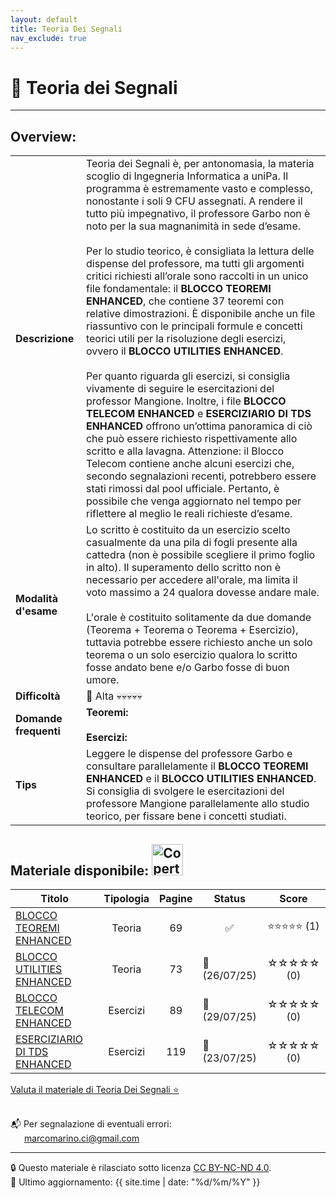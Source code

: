 ```yaml
---
layout: default
title: Teoria Dei Segnali
nav_exclude: true
---
```


<script>
  document.addEventListener('DOMContentLoaded', () => {
    const btn = document.getElementById('theme-toggle');
    const saved = localStorage.getItem('theme');
    if (saved) {
      jtd.setTheme(saved);
      if (btn) btn.textContent = saved === 'dark' ? '☀️' : '🌙';
    }
    if (btn) {
      btn.addEventListener('click', () => {
        const curr = jtd.getTheme();
        const next = curr === 'dark' ? 'light' : 'dark';
        jtd.setTheme(next);
        localStorage.setItem('theme', next);
        btn.textContent = next === 'dark' ? '☀️' : '🌙';
      });
    }
  });
</script>

# 📘 Teoria dei Segnali  
---

## Overview:

<table>
  <tr>
    <td><strong>Descrizione</strong></td>
    <td>
      Teoria dei Segnali è, per antonomasia, la materia scoglio di Ingegneria Informatica a uniPa. Il programma è estremamente vasto e complesso, nonostante i soli 9 CFU assegnati. A rendere il tutto più impegnativo, il professore Garbo non è noto per la sua magnanimità in sede d’esame.
      <br><br>
      Per lo studio teorico, è consigliata la lettura delle dispense del professore, ma tutti gli argomenti critici richiesti all’orale sono raccolti in un unico file fondamentale: il <strong>BLOCCO TEOREMI ENHANCED</strong>, che contiene 37 teoremi con relative dimostrazioni. È disponibile anche un file riassuntivo con le principali formule e concetti teorici utili per la risoluzione degli esercizi, ovvero il <strong>BLOCCO UTILITIES ENHANCED</strong>.
      <br><br>
      Per quanto riguarda gli esercizi, si consiglia vivamente di seguire le esercitazioni del professor Mangione. Inoltre, i file <strong>BLOCCO TELECOM ENHANCED</strong> e <strong>ESERCIZIARIO DI TDS ENHANCED</strong> offrono un’ottima panoramica di ciò che può essere richiesto rispettivamente allo scritto e alla lavagna. Attenzione: il Blocco Telecom contiene anche alcuni esercizi che, secondo segnalazioni recenti, potrebbero essere stati rimossi dal pool ufficiale. Pertanto, è possibile che venga aggiornato nel tempo per riflettere al meglio le reali richieste d’esame.
    </td>
  </tr>
  <tr>
    <td><strong>Modalità d'esame</strong></td>
    <td>
      Lo scritto è costituito da un esercizio scelto casualmente da una pila di fogli presente alla cattedra (non è possibile scegliere il primo foglio in alto). Il superamento dello scritto non è necessario per accedere all'orale, ma limita il voto massimo a 24 qualora dovesse andare male. 
      <br><br>
      L'orale è costituito solitamente da due domande (Teorema + Teorema o Teorema + Esercizio), tuttavia potrebbe essere richiesto anche un solo teorema o un solo esercizio qualora lo scritto fosse andato bene e/o Garbo fosse di buon umore.
    </td>
  </tr>
  <tr>
    <td><strong>Difficoltà</strong></td>
    <td>🔺 Alta 💀💀💀💀💀</td>
  </tr>
  <tr>
    <td><strong>Domande frequenti</strong></td>
    <td><strong>Teoremi:</strong>
    <br><br>
      <strong>Esercizi:</strong>
    </td>
  </tr>
  <tr>
    <td><strong>Tips</strong></td>
    <td>Leggere le dispense del professore Garbo e consultare parallelamente il <strong>BLOCCO TEOREMI ENHANCED</strong> e il <strong>BLOCCO UTILITIES ENHANCED</strong>. Si consiglia di svolgere le esercitazioni del professore Mangione parallelamente allo studio teorico, per fissare bene i concetti studiati.</td>
  </tr>
</table>

## Materiale disponibile: <img src="{{ '/assets/images/CopertinaBTE.png' | relative_url }}" alt="Copertina Blocco Teoremi" width="50">

<table>
  <thead>
    <tr>
      <th style="width: 59%; text-align: center;">Titolo</th>
      <th style="width: 2%; text-align: center;">Tipologia</th>
      <th style="width: 2%; text-align: center;">Pagine</th>
      <th style="width: 2%; text-align: center;">Status</th>
      <th style="width: 25%; text-align: center;">Score</th>
    </tr>
  </thead>
  <tbody>
    <tr>
      <td>
        <a href="../Teoria Dei Segnali/BLOCCO TEOREMI ENHANCED.pdf" target="_blank">BLOCCO TEOREMI ENHANCED</a>
      </td>
      <td style="text-align: center;">Teoria</td>
      <td style="text-align: center;">69</td>
      <td style="text-align: center;">✅</td>
      <td style="text-align: center;">⭐⭐⭐⭐⭐ (1)</td>
    </tr>
    <tr>
      <td>
        <a href="../Teoria Dei Segnali/BLOCCO UTILITIES ENHANCED.pdf" target="_blank">BLOCCO UTILITIES ENHANCED</a>
      </td>
      <td style="text-align: center;">Teoria</td>
      <td style="text-align: center;">73</td>
      <td>🔄 (26/07/25)</td>
      <td style="text-align: center;">☆☆☆☆☆ (0)</td>
    </tr>
    <tr>
      <td>
        <a href="../Teoria Dei Segnali/BLOCCO TELECOM ENHANCED.pdf" target="_blank">BLOCCO TELECOM ENHANCED</a>
      </td>
      <td style="text-align: center;">Esercizi</td>
      <td style="text-align: center;">89</td>
      <td>🔄 (29/07/25)</td>
      <td style="text-align: center;">☆☆☆☆☆ (0)</td>
    </tr>
    <tr>
      <td>
        <a href="../Teoria Dei Segnali/ESERCIZIARIO DI TDS ENHANCED.pdf" target="_blank">ESERCIZIARIO DI TDS ENHANCED</a>
      </td>
      <td style="text-align: center;">Esercizi</td>
      <td style="text-align: center;">119</td>
      <td>🔄 (23/07/25)</td>
      <td style="text-align: center;">☆☆☆☆☆ (0)</td>
    </tr>
  </tbody>
</table>

<a href="https://docs.google.com/forms/d/e/1FAIpQLSdtodu3VPHwG825FNluwVazuPSc_mzX1lgQC1v22RndIOVhaQ/viewform" target="_blank" rel="noopener noreferrer">
  Valuta il materiale di Teoria Dei Segnali ⭐
</a> <br><br>

📬 Per segnalazione di eventuali errori:  
&emsp;&nbsp;&nbsp;[marcomarino.ci@gmail.com](mailto:marcomarino.ci@gmail.com)

---
🔒 Questo materiale è rilasciato sotto licenza [CC BY-NC-ND 4.0](https://creativecommons.org/licenses/by-nc-nd/4.0/).  
🔗 Ultimo aggiornamento: {{ site.time | date: "%d/%m/%Y" }}
